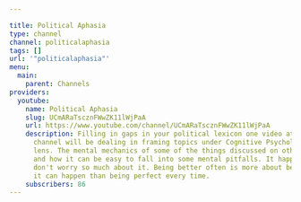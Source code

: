 ```yaml
---

title: Political Aphasia
type: channel
channel: politicalaphasia
tags: []
url: '"politicalaphasia"'
menu:
  main:
    parent: Channels
providers:
  youtube:
    name: Political Aphasia
    slug: UCmARaTscznFWwZK11lWjPaA
    url: https://www.youtube.com/channel/UCmARaTscznFWwZK11lWjPaA
    description: Filling in gaps in your political lexicon one video at a time. This
      channel will be dealing in framing topics under Cognitive Psychology in a Leftist
      lens. The mental mechanics of some of the things discussed on other channels,
      and how it can be easy to fall into some mental pitfalls. It happens to everybody,
      don't worry so much about it. Being better often is more about being aware that
      it can happen than being perfect every time.
    subscribers: 86
---
```

